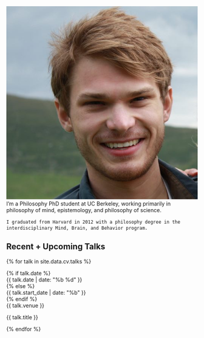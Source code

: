 
<div class="row about-container align-items-center">
  <div class="col-12 col-sm-3 text-center">
    <img src="assets/images/profile.jpg" class="rounded img-fluid profile">
  </div>
  <div class="col-12 col-sm-9 pag-description">
    I’m a Philosophy PhD student at UC Berkeley, working primarily in philosophy of mind, epistemology, and philosophy of science.
    
    I graduated from Harvard in 2012 with a philosophy degree in the interdisciplinary Mind, Brain, and Behavior program.
  </div>
</div>

## Recent + Upcoming Talks

{% for talk in site.data.cv.talks %}

<div class="talk row">
  {% if talk.date %}
  <div class="talk-date col">{{ talk.date | date: "%b %d" }}</div>
  {% else %}
  <div class="talk-date col">{{ talk.start_date | date: "%b" }}</div>
  {% endif %}
  <div class="col">
    <div class="talk-venue">{{ talk.venue }}</div>
    <p class="talk-title">{{ talk.title }}</p>
  </div>
</div>

{% endfor %}

<!-- 

Later...
- "Some things I imagine a visitor to the website might want to know about me:"
	- I grew up in Pittsburgh, PA, where I ran cross country and sang in musicals at a giant suburban public high school.
	- I went to Harvard for undergrad, where I graduated in 2012 with a philosophy degree in the interdisciplinary Mind, Brain, and Behavior program.
		- In addition to leading that program's undergrad extracurricular organization (HSMBB) ...
		- "I have a background in software engineering..."
		- Acting/ a capella
		- (Met my future wife)
	- After sophomore year, I traveled through Nepal 
- Hobbies/interests?
- "I graduated from Harvard in 2012 with MBB degree
- "I have a background in software engineering..."

-->